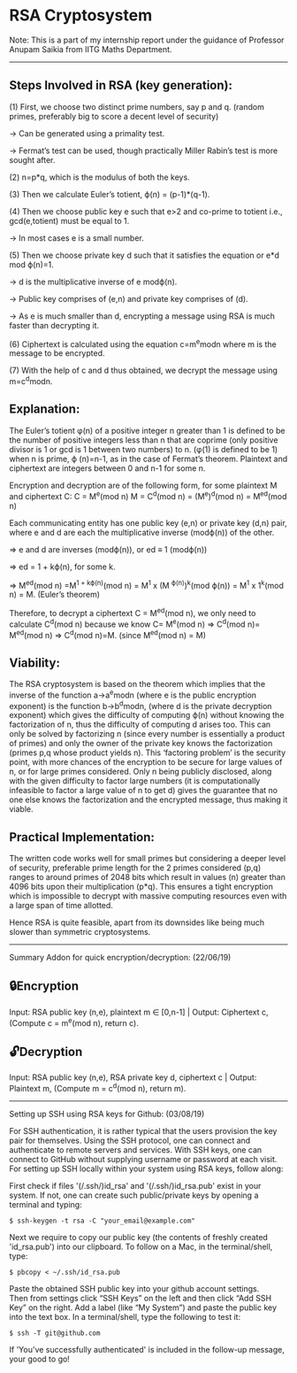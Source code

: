 # RSA Cryptosystem

Note: This is a part of my internship report under the guidance of Professor Anupam Saikia from IITG Maths Department.

-------

Steps Involved in RSA (key generation):
-------

(1) First, we choose two distinct prime numbers, say p and q. (random primes, preferably big to score a decent level of security)

-> Can be generated using a primality test.

-> Fermat’s test can be used, though practically Miller Rabin’s test is more sought after.

(2) n=p*q, which is the modulus of both the keys.

(3) Then we calculate Euler’s totient, ϕ(n) = (p-1)*(q-1). 

(4) Then we choose public key e such that e>2 and co-prime to totient i.e., gcd(e,totient) must be equal to 1.

-> In most cases e is a small number. 

(5) Then we choose private key d such that it satisfies the equation or e*d mod ϕ(n)=1. 

-> d is the multiplicative inverse of e modϕ(n).

-> Public key comprises of (e,n) and private key comprises of (d).

-> As e is much smaller than d, encrypting a message using RSA is much faster than decrypting it. 

(6) Ciphertext is calculated using the equation c=m<sup>e</sup>modn where m is the message to be encrypted.

(7) With the help of c and d thus obtained, we decrypt the message using m=c<sup>d</sup>modn.

Explanation:
-------

The Euler’s totient φ(n) of a positive integer n greater than 1 is defined to be the number of positive integers less than n that are coprime (only positive divisor is 1 or gcd is 1 between two numbers) to n. (φ(1) is defined to be 1)
when n is prime, ϕ (n)=n-1, as in the case of Fermat’s theorem.
Plaintext and ciphertext are integers between 0 and n-1 for some n.

Encryption and decryption are of the following form, for some plaintext M and ciphertext C:
C = M<sup>e</sup>(mod n) 
M = C<sup>d</sup>(mod n) = (M<sup>e</sup>)<sup>d</sup>(mod n) = M<sup>ed</sup>(mod n)

Each communicating entity has one public key (e,n) or private key (d,n) pair, where e and d are each the multiplicative inverse (modϕ(n)) of the other. 

=> e and d are inverses (modϕ(n)), or ed ≡ 1 (modϕ(n))

=> ed = 1 + kϕ(n), for some k.

=> M<sup>ed</sup>(mod n) =M<sup>1 + kϕ(n)</sup>(mod n) = M<sup>1</sup> x (M <sup>ϕ(n)</sup>)<sup>k</sup>(mod ϕ(n)) = M<sup>1</sup> x 1<sup>k</sup>(mod n) = M. (Euler’s theorem)

Therefore, to decrypt a ciphertext C = M<sup>ed</sup>(mod n), we only need to calculate C<sup>d</sup>(mod n) because we know C= M<sup>e</sup>(mod n) => C<sup>d</sup>(mod n)= M<sup>ed</sup>(mod n) => C<sup>d</sup>(mod n)=M. (since M<sup>ed</sup>(mod n) = M)

Viability:
-------

The RSA cryptosystem is based on the theorem which implies that the inverse of the function a->a<sup>e</sup>modn (where e is the public encryption exponent) is the function b->b<sup>d</sup>modn, (where d is the private decryption exponent) which gives the difficulty of computing ϕ(n) without knowing the factorization of n, thus the difficulty of computing d arises too. 
This can only be solved by factorizing n (since every number is essentially a product of primes) and only the owner of the private key knows the factorization (primes p,q whose product yields n). This ‘factoring problem’ is the security point, with more chances of the encryption to be secure for large values of n, or for large primes considered. Only n being publicly disclosed, along with the given difficulty to factor large numbers (it is computationally infeasible to factor a large value of n to get d) gives the guarantee that no one else knows the factorization and the encrypted message, thus making it viable.

Practical Implementation:
-------

The written code works well for small primes but considering a deeper level of security, preferable prime length for the 2 primes considered (p,q) ranges to around primes of 2048 bits which result in values (n) greater than 4096 bits upon their multiplication (p*q). This ensures a tight encryption which is impossible to decrypt with massive computing resources even with a large span of time allotted.

Hence RSA is quite feasible, apart from its downsides like being much slower than symmetric cryptosystems.

-------
Summary Addon for quick encryption/decryption: (22/06/19)

:lock:Encryption
-------
Input: RSA public key (n,e), plaintext m ∈ [0,n-1] |
Output: Ciphertext c, (Compute c = m<sup>e</sup>(mod n), return c).

:unlock:Decryption
-------
Input: RSA public key (n,e), RSA private key d, ciphertext c |
Output: Plaintext m,  (Compute m = c<sup>d</sup>(mod n), return m). 

-------
Setting up SSH using RSA keys for Github: (03/08/19) <br>

For SSH authentication, it is rather typical that the users provision the key pair for themselves. Using the SSH protocol, one can connect and authenticate to remote servers and services. With SSH keys, one can connect to GitHub without supplying username or password at each visit. For setting up SSH locally within your system using RSA keys, follow along:

First check if files '(/.ssh/)id_rsa' and '(/.ssh/)id_rsa.pub' exist in your system.
If not, one can create such public/private keys by opening a terminal and typing:
```
$ ssh-keygen -t rsa -C "your_email@example.com"
```
Next we require to copy our public key (the contents of freshly created 'id_rsa.pub') into our clipboard. To follow on a Mac, in the terminal/shell, type:
```
$ pbcopy < ~/.ssh/id_rsa.pub
```
Paste the obtained SSH public key into your github account settings. <br>
Then from settings click “SSH Keys” on the left and then click “Add SSH Key” on the right. Add a label (like “My System”) and paste the public key into the text box. In a terminal/shell, type the following to test it:
```
$ ssh -T git@github.com
```
If 'You've successfully authenticated' is included in the follow-up message, your good to go!
